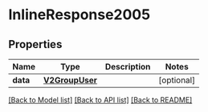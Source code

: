 # InlineResponse2005

## Properties
Name | Type | Description | Notes
------------ | ------------- | ------------- | -------------
**data** | [**V2GroupUser**](V2GroupUser.md) |  | [optional] 

[[Back to Model list]](../README.md#documentation-for-models) [[Back to API list]](../README.md#documentation-for-api-endpoints) [[Back to README]](../README.md)


